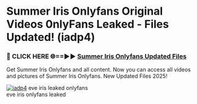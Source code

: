 # Summer Iris Onlyfans Original Videos 0nlyFans Leaked - Files Updated! (iadp4)

<h3>🔴 CLICK HERE 🌐==►► <a href="https://tinyurl.com/4seja8ks" rel="nofollow">Summer Iris Onlyfans Updated Files</a></h3>

Get Summer Iris Onlyfans and all content. Now you can access all videos and pictures of Summer Iris Onlyfans. New Updated Files 2025!

[![iadp4](https://i.imgur.com/EWjZXRe.gif)](https://tinyurl.com/4seja8ks)
eve iris leaked onlyfans<br>
eve iris onlyfans leaked